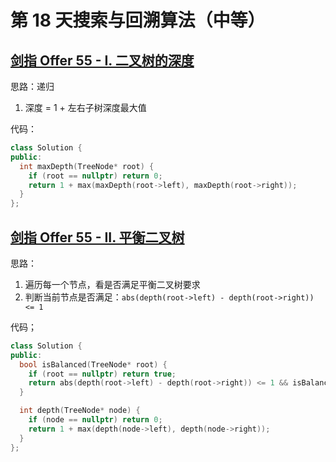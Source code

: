 # 第 18 天搜索与回溯算法（中等）

## [剑指 Offer 55 - I. 二叉树的深度](https://leetcode.cn/problems/er-cha-shu-de-shen-du-lcof/?envType=study-plan&id=lcof&plan=lcof&plan_progress=1v5v651)

思路：递归
1. 深度 = 1 + 左右子树深度最大值

代码：
```cpp
class Solution {
public:
  int maxDepth(TreeNode* root) {
    if (root == nullptr) return 0;
    return 1 + max(maxDepth(root->left), maxDepth(root->right));
  }
};
```

## [剑指 Offer 55 - II. 平衡二叉树](https://leetcode.cn/problems/ping-heng-er-cha-shu-lcof/?envType=study-plan&id=lcof&plan=lcof&plan_progress=1v5v651)

思路：
1. 遍历每一个节点，看是否满足平衡二叉树要求
2. 判断当前节点是否满足：`abs(depth(root->left) - depth(root->right)) <= 1`

代码；
```cpp
class Solution {
public:
  bool isBalanced(TreeNode* root) {
    if (root == nullptr) return true;
    return abs(depth(root->left) - depth(root->right)) <= 1 && isBalanced(root->left) && isBalanced(root->right);
  }

  int depth(TreeNode* node) {
    if (node == nullptr) return 0;
    return 1 + max(depth(node->left), depth(node->right));
  }
};
```
